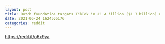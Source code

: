 ```yaml
--- 
layout: post 
title: Dutch foundation targets TikTok in €1.4 billion ($1.7 billion) negligence lawsuit 
date: 2021-06-24 1624526176 
categories: reddit 
--- 
```

https://redd.it/o6x9ya